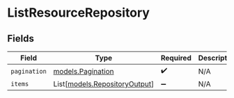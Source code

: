 # ListResourceRepository


## Fields

| Field                                                          | Type                                                           | Required                                                       | Description                                                    |
| -------------------------------------------------------------- | -------------------------------------------------------------- | -------------------------------------------------------------- | -------------------------------------------------------------- |
| `pagination`                                                   | [models.Pagination](../models/pagination.md)                   | :heavy_check_mark:                                             | N/A                                                            |
| `items`                                                        | List[[models.RepositoryOutput](../models/repositoryoutput.md)] | :heavy_minus_sign:                                             | N/A                                                            |